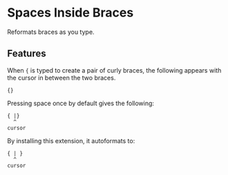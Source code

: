 # Spaces Inside Braces

Reformats braces as you type.

## Features

When `{` is typed to create a pair of curly braces, the following appears with the cursor in between the two braces.

    {}

Pressing space once by default gives the following:

    { |}
      ^
    cursor

By installing this extension, it autoformats to:

    { | }
      ^
    cursor
